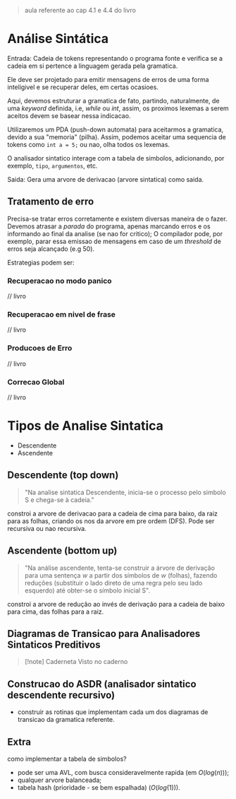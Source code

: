 > aula referente ao cap 4.1 e 4.4 do livro

# Análise Sintática

Entrada: Cadeia de tokens representando o programa fonte e verifica se a cadeia em si pertence a linguagem gerada pela gramatica.

Ele deve ser projetado para emitir mensagens de erros de uma forma inteligivel e se recuperar deles, em certas ocasioes.

Aqui, devemos estruturar a gramatica de fato, partindo, naturalmente, de uma _keyword_ definida, i.e, *while* ou *int*, assim, os proximos lexemas a serem aceitos devem se basear nessa indicacao.

Utilizaremos um PDA (push-down automata) para aceitarmos a gramatica, devido a sua "memoria" (pilha). Assim, podemos aceitar uma sequencia de tokens como `int a = 5;` ou nao, olha todos os lexemas.

O analisador sintatico interage com a tabela de simbolos, adicionando, por exemplo, `tipo`, `argumentos`, etc.

Saida: Gera uma arvore de derivacao (arvore sintatica) como saida.

## Tratamento de erro

Precisa-se tratar erros corretamente e existem diversas maneira de o fazer. Devemos atrasar a _parada_ do programa, apenas marcando erros e os informando ao final da analise (se nao for critico); O compilador pode, por exemplo, parar essa emissao de mensagens em caso de um *threshold* de erros seja alcançado (e.g 50). 

Estrategias podem ser:

### Recuperacao no modo panico
// livro
### Recuperacao em nivel de frase
// livro
### Producoes de Erro 
// livro
### Correcao Global
// livro

# Tipos de Analise Sintatica
- Descendente
- Ascendente
## Descendente (top down)
> "Na analise sintatica Descendente, inicia-se o processo pelo simbolo S e chega-se à cadeia."

constroi a arvore de derivacao para a cadeia de cima para baixo, da raiz para as folhas, criando os nos da arvore em pre ordem (DFS). Pode ser recursiva ou nao recursiva.


## Ascendente (bottom up)
> "Na análise ascendente, tenta-se construir a árvore de derivação para uma sentença $w$ a partir dos símbolos de $w$ (folhas), fazendo reduções (substituir o lado direto de uma regra pelo seu lado esquerdo) até obter-se o símbolo inicial S".

constroi a arvore de redução ao invés de derivação para a cadeia de baixo para cima, das folhas para a raiz.

## Diagramas de Transicao para Analisadores Sintaticos Preditivos

> [!note] Caderneta
> Visto no caderno

## Construcao do ASDR (analisador sintatico descendente recursivo)
- construir as rotinas que implementam cada um dos diagramas de transicao da gramatica referente.

## Extra 

como implementar a tabela de simbolos?
- pode ser uma AVL, com busca consideravelmente rapida (em $O(log(n))$);
- qualquer arvore balanceada;
- tabela hash (prioridade - se bem espalhada) $(O(log(1)))$.

